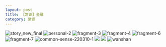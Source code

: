 ```yaml
---
layout: post
title: 【常识】金融
category: 常识
---
```

![story_new_final](http://r8s97vm6g.hd-bkt.clouddn.com/img/story_new_final.png)
![personal-2](http://r8s97vm6g.hd-bkt.clouddn.com/img/personal-2.png)
![fragment-3](http://r8s97vm6g.hd-bkt.clouddn.com/img/fragment-3.png)
![fragment-4](http://r8s97vm6g.hd-bkt.clouddn.com/img/fragment-4.png)
![fragment-6](http://r8s97vm6g.hd-bkt.clouddn.com/img/fragment-6.jpg)
![fragment-7](http://r8s97vm6g.hd-bkt.clouddn.com/img/fragment-7.jpg)
![common-sense-220310-1](http://r8s97vm6g.hd-bkt.clouddn.com/img/common-sense-220310-1.png)
![](http://r8s97vm6g.hd-bkt.clouddn.com/img/common-sense-220315-1.png)
![](http://r8s97vm6g.hd-bkt.clouddn.com/img/common-sense-220317-1.jpeg)
![wanshan](http://r8s97vm6g.hd-bkt.clouddn.com/img/wanshan.png)




  




